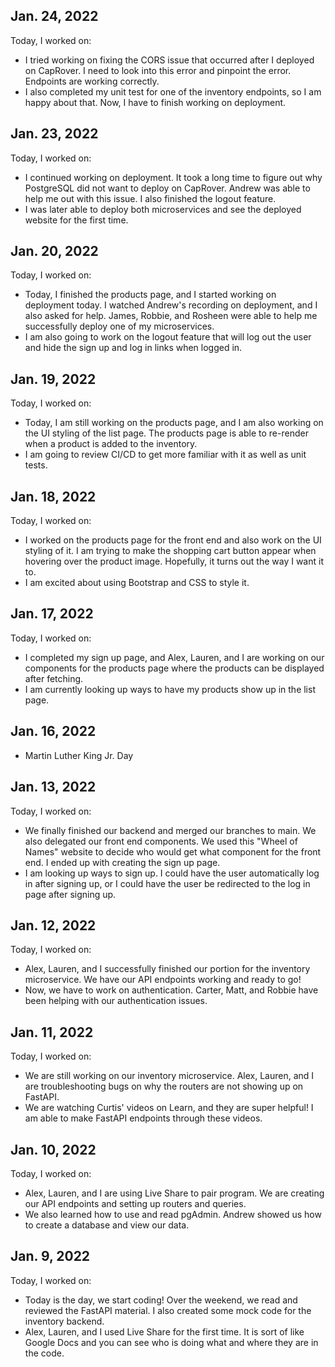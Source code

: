 ## Jan. 24, 2022

Today, I worked on:

- I tried working on fixing the CORS issue that
  occurred after I deployed on CapRover. I need to
  look into this error and pinpoint the error.
  Endpoints are working correctly.
- I also completed my unit test for one of the
  inventory endpoints, so I am happy about that.
  Now, I have to finish working on deployment.

## Jan. 23, 2022

Today, I worked on:

- I continued working on deployment. It took a
  long time to figure out why PostgreSQL did not
  want to deploy on CapRover. Andrew was able to
  help me out with this issue. I also finished
  the logout feature.
- I was later able to deploy both microservices
  and see the deployed website for the first time.

## Jan. 20, 2022

Today, I worked on:

- Today, I finished the products page, and I
  started working on deployment today. I watched
  Andrew's recording on deployment, and I also
  asked for help. James, Robbie, and Rosheen
  were able to help me successfully deploy one of
  my microservices.
- I am also going to work on the logout feature
  that will log out the user and hide the sign up
  and log in links when logged in.

## Jan. 19, 2022

Today, I worked on:

- Today, I am still working on the products page,
  and I am also working on the UI styling of the
  list page. The products page is able to
  re-render when a product is added to the
  inventory.
- I am going to review CI/CD to get more familiar
  with it as well as unit tests.

## Jan. 18, 2022

Today, I worked on:

- I worked on the products page for the front
  end and also work on the UI styling of it. I am
  trying to make the shopping cart button appear
  when hovering over the product image.
  Hopefully, it turns out the way I want it to.
- I am excited about using Bootstrap and CSS to style
  it.

## Jan. 17, 2022

Today, I worked on:

- I completed my sign up page, and Alex, Lauren,
  and I are working on our components for the
  products page where the products can be
  displayed after fetching.
- I am currently looking up ways to have my
  products show up in the list page.

## Jan. 16, 2022

- Martin Luther King Jr. Day

## Jan. 13, 2022

Today, I worked on:

- We finally finished our backend and merged our
  branches to main. We also delegated our front
  end components. We used this "Wheel of Names"
  website to decide who would get what component
  for the front end. I ended up with creating the
  sign up page.
- I am looking up ways to sign up. I could have
  the user automatically log in after signing up,
  or I could have the user be redirected to the
  log in page after signing up.

## Jan. 12, 2022

Today, I worked on:

- Alex, Lauren, and I successfully finished our
  portion for the inventory microservice. We have
  our API endpoints working and ready to go!
- Now, we have to work on authentication. Carter,
  Matt, and Robbie have been helping with our
  authentication issues.

## Jan. 11, 2022

Today, I worked on:

- We are still working on our inventory
  microservice. Alex, Lauren, and I are
  troubleshooting bugs on why the routers are not
  showing up on FastAPI.
- We are watching Curtis' videos on Learn, and
  they are super helpful! I am able to make
  FastAPI endpoints through these videos.

## Jan. 10, 2022

Today, I worked on:

- Alex, Lauren, and I are using Live Share to
  pair program. We are creating our API
  endpoints and setting up routers and queries.
- We also learned how to use and read pgAdmin.
  Andrew showed us how to create a database and
  view our data.

## Jan. 9, 2022

Today, I worked on:

- Today is the day, we start coding! Over the
  weekend, we read and reviewed the FastAPI
  material. I also created some mock code for the
  inventory backend.
- Alex, Lauren, and I used Live Share for the
  first time. It is sort of like Google Docs and
  you can see who is doing what and where they
  are in the code.
